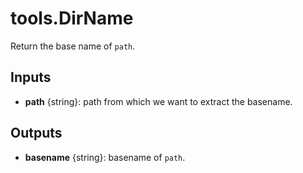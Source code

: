 # tools.DirName


Return the base name of `path`.

## Inputs
* __path__ {string}: path from which we want to extract the basename.

## Outputs
* __basename__ {string}: basename of `path`.
